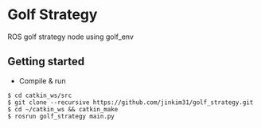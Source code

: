 # Golf Strategy

ROS golf strategy node using golf_env

## Getting started

- Compile & run
```
$ cd catkin_ws/src
$ git clone --recursive https://github.com/jinkim31/golf_strategy.git
$ cd ~/catkin_ws && catkin_make
$ rosrun golf_strategy main.py
```
